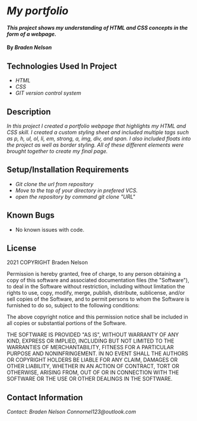 # _My portfolio_

#### _This project shows my understanding of HTML and CSS concepts in the form of a webpage._

#### By _**Braden Nelson**_

## Technologies Used In Project

* _HTML_
* _CSS_
* _GIT version control system_


## Description

_In this project I created a portfolio webpage that highlights my HTML and CSS skill. I created a custom styling sheet and included multiple tags such as p, h, ul, ol, li, em, strong, a, img, div, and span. I also included floats into the project as well as border styling. All of these different elements were brought together to create my final page._

## Setup/Installation Requirements

* _Git clone the url from repository_
* _Move to the top of your directory in prefered VCS._
* _open the repository by command git clone "URL"_

## Known Bugs

* No known issues with code.

## License

 2021 COPYRIGHT Braden Nelson

Permission is hereby granted, free of charge, to any person obtaining a copy of this software and associated documentation files (the "Software"), to deal in the Software without restriction, including without limitation the rights to use, copy, modify, merge, publish, distribute, sublicense, and/or sell copies of the Software, and to permit persons to whom the Software is furnished to do so, subject to the following conditions:

The above copyright notice and this permission notice shall be included in all copies or substantial portions of the Software.

THE SOFTWARE IS PROVIDED "AS IS", WITHOUT WARRANTY OF ANY KIND, EXPRESS OR IMPLIED, INCLUDING BUT NOT LIMITED TO THE WARRANTIES OF MERCHANTABILITY, FITNESS FOR A PARTICULAR PURPOSE AND NONINFRINGEMENT. IN NO EVENT SHALL THE AUTHORS OR COPYRIGHT HOLDERS BE LIABLE FOR ANY CLAIM, DAMAGES OR OTHER LIABILITY, WHETHER IN AN ACTION OF CONTRACT, TORT OR OTHERWISE, ARISING FROM, OUT OF OR IN CONNECTION WITH THE SOFTWARE OR THE USE OR OTHER DEALINGS IN THE SOFTWARE.
## Contact Information

_Contact: Braden Nelson Connornel123@outlook.com_
